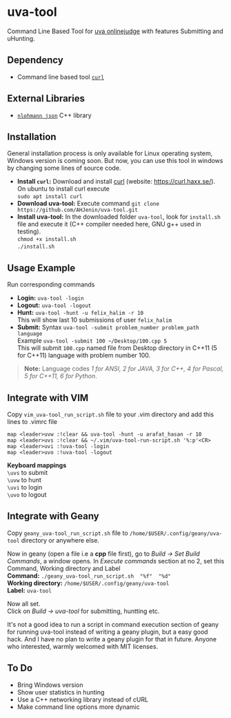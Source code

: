 uva-tool
===================


Command Line Based Tool for [uva onlinejudge](https://uva.onlinejudge.org/) with features Submitting and uHunting.


## Dependency
- Command line based tool [`curl`](https://curl.haxx.se/)


## External Libraries
- [`nlohmann json`](https://github.com/nlohmann/json) C++ library


## Installation
General installation process is only available for Linux operating system, Windows version is coming soon. But now, you can use this tool in windows by changing some lines of source code.

- **Install `curl`:** Download and install [curl](https://github.com/curl/curl) (website: https://curl.haxx.se/). On ubuntu to install curl execute  
`sudo apt install curl`
- **Download uva-tool:** Execute command
`git clone https://github.com/AHJenin/uva-tool.git`
- **Install uva-tool:** In the downloaded folder `uva-tool`, look for `install.sh` file and execute it (C++ compiler needed here, GNU g++ used in testing).  
`chmod +x install.sh`  
`./install.sh`



## Usage Example
Run corresponding commands

- **Login:** `uva-tool -login`
- **Logout:** `uva-tool -logout`
- **Hunt:** `uva-tool -hunt -u felix_halim -r 10`  
This will show last 10 submissions of user `felix_halim`
- **Submit:** Syntax `uva-tool -submit problem_number problem_path language`  
Example `uva-tool -submit 100 ~/Desktop/100.cpp 5`  
This will submit `100.cpp` named file from Desktop directory in C++11 (5 for C++11) language with problem number 100.

> **Note:**
> Language codes *1 for ANSI, 2 for JAVA, 3 for C++, 4 for Pascal, 5 for C++11, 6 for Python*.



## Integrate with VIM
Copy `vim_uva-tool_run_script.sh` file to your .vim directory and add this lines to .vimrc file
```
map <leader>uvw :!clear && uva-tool -hunt -u arafat_hasan -r 10
map <leader>uvs :!clear && ~/.vim/uva-tool-run-script.sh '%:p'<CR>
map <leader>uvi :!uva-tool -login
map <leader>uvo :!uva-tool -logout
```

**Keyboard mappings**  
`\uvs` to submit  
`\uvw` to hunt  
`\uvi` to login  
`\uvo` to logout  




## Integrate with Geany

Copy `geany_uva-tool_run_script.sh` file to `/home/$USER/.config/geany/uva-tool` directory or anywhere else.

Now in geany (open a file i.e a **cpp** file first), go to *Build -> Set Build Commands*, a window opens. In *Execute commands* section at no 2, set this Command, Working directory and Label  
**Command:** `./geany_uva-tool_run_script.sh  "%f"  "%d"`  
**Working directory:** `/home/$USER/.config/geany/uva-tool`  
**Label:** `uva-tool`  


Now all set.  
Click on *Build -> uva-tool* for submitting, huntting etc.  

It's not a good idea to run a script in command execution section of geany for running uva-tool instead of writing a geany plugin, but a easy good hack. And I have no plan to write a geany plugin for that in future. Anyone who interested, warmly welcomed with MIT licenses.



## To Do

- Bring Windows version
- Show user statistics in hunting
- Use a C++ networking library instead of cURL
- Make command line options more dynamic

